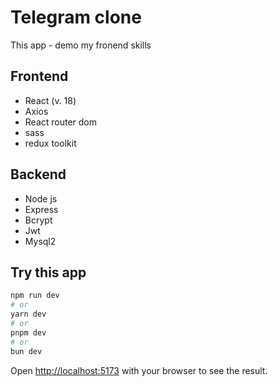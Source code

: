 # Telegram clone

This app - demo my fronend skills

<h2>Frontend</h2>

- React (v. 18)
- Axios
- React router dom
- sass
- redux toolkit

<h2>Backend</h2>

- Node js
- Express
- Bcrypt
- Jwt
- Mysql2

<h2>Try this app</h2>

```bash
npm run dev
# or
yarn dev
# or
pnpm dev
# or
bun dev
```

Open [http://localhost:5173](http://localhost:5173) with your browser to see the result.
